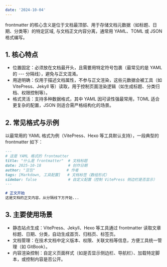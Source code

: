 ```yaml
---
date: '2024-10-04'
---
```

frontmatter 的核心含义是位于文档最顶部、用于存储文档元数据（如标题、日期、分类等）的特定区域, 与文档正文内容分离，通常用 YAML、TOML 或 JSON 格式编写。
## 1. 核心特点
- 位置固定：必须放在文档最开头，且需要用特定符号包裹（最常见的是 YAML 的 --- 分隔线），避免与正文混淆。
- 用途明确：仅用于描述文档属性，不参与正文渲染，这些元数据会被工具（如 VitePress、Jekyll 等）读取，用于控制页面渲染逻辑（如生成标题、分类归档、权限控制等）。
- 格式灵活：支持多种数据格式，其中 YAML 因可读性强最常用，TOML 适合更复杂的配置，JSON 则适合需严格结构化的场景。
## 2. 常见格式与示例
以最常用的 YAML 格式为例（VitePress、Hexo 等工具默认支持），一段典型的 frontmatter 如下：
```markdown
---
# 这是 YAML 格式的 frontmatter
title: "什么是 frontmatter"  # 文档标题
date: 2025-10-18            # 创作日期
author: "豆包"              # 作者
tags: [Markdown, 工具配置]   # 文档标签（数组形式）
sidebar: false              # 自定义配置（控制 VitePress 侧边栏是否显示）
---

# 正文开始
这是文档的正文内容，从分隔线下方开始...
```
## 3. 主要使用场景
- 静态站点生成：VitePress、Jekyll、Hexo 等工具通过 frontmatter 读取文章标题、日期、分类，自动生成首页、归档页、标签页。
- 文档管理：在技术文档中定义版本、权限、关联文档等信息，方便工具统一管理（如 GitBook）。
- 内容渲染控制：自定义页面样式（如是否显示侧边栏、导航栏）、加载特定脚本，或控制内容是否公开。
